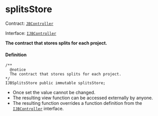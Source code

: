 # splitsStore

Contract: [`JBController`](/dev/api/contracts/or-controllers/jbcontroller/README.md)​‌

Interface: [`IJBController`](/dev/api/interfaces/ijbcontroller.md)

**The contract that stores splits for each project.**

#### Definition

```
/**
  @notice
  The contract that stores splits for each project.
*/
IJBSplitsStore public immutable splitsStore;
```

- Once set the value cannot be changed.
- The resulting view function can be accessed externally by anyone.
- The resulting function overrides a function definition from the [`IJBController`](/dev/api/interfaces/ijbcontroller.md) interface.

